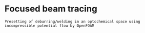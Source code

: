 # Focused beam tracing
`Presetting of deburring/welding in an optochemical space using incompressible potential flow by OpenFOAM`
